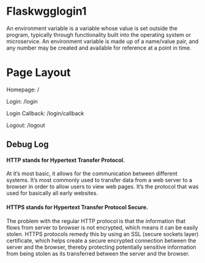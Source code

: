 # Flaskwgglogin1


An environment variable is a variable whose value is set outside the program, typically through functionality built into the operating system or microservice. An environment variable is made up of a name/value pair, and any number may be created and available for reference at a point in time.

# Page Layout
Homepage: /

Login: /login

Login Callback: /login/callback

Logout: /logout

## Debug Log
#### HTTP stands for Hypertext Transfer Protocol. 
At it’s most basic, it allows for the communication between different systems. It’s most commonly used to transfer data from a web server to a browser in order to allow users to view web pages. It’s the protocol that was used for basically all early websites.

#### HTTPS stands for Hypertext Transfer Protocol Secure. 
The problem with the regular HTTP protocol is that the information that flows from server to browser is not encrypted, which means it can be easily stolen. HTTPS protocols remedy this by using an SSL (secure sockets layer) certificate, which helps create a secure encrypted connection between the server and the browser, thereby protecting potentially sensitive information from being stolen as its transferred between the server and the browser.
